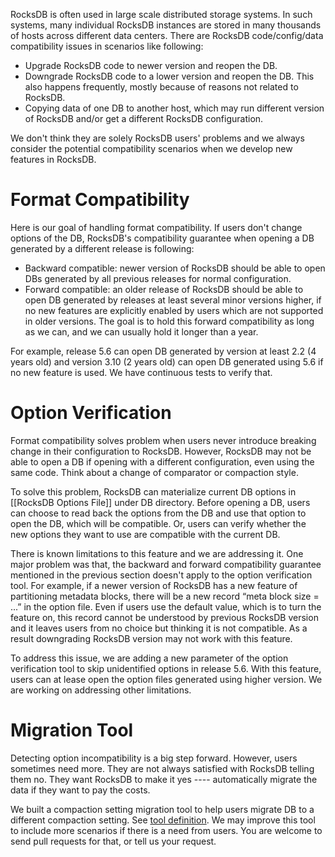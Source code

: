 RocksDB is often used in large scale distributed storage systems. In such systems, many individual RocksDB instances are stored in many thousands of hosts across different data centers. There are RocksDB code/config/data compatibility issues in scenarios like following:
* Upgrade RocksDB code to newer version and reopen the DB.
* Downgrade RocksDB code to a lower version and reopen the DB. This also happens frequently, mostly because of reasons not related to RocksDB.
* Copying data of one DB to another host, which may run different version of RocksDB and/or get a different RocksDB configuration.

We don't think they are solely RocksDB users' problems and we always consider the potential compatibility scenarios when we develop new features in RocksDB.


# Format Compatibility

Here is our goal of handling format compatibility. If users don't change options of the DB, RocksDB's compatibility guarantee when opening a DB generated by a different release is following:

* Backward compatible: newer version of RocksDB should be able to open DBs generated by all previous releases for normal configuration.
* Forward compatible: an older release of RocksDB should be able to open DB generated by releases at least several minor versions higher, if no new features are explicitly enabled by users which are not supported in older versions. The goal is to hold this forward compatibility as long as we can, and we can usually hold it longer than a year.

For example, release 5.6 can open DB generated by version at least 2.2 (4 years old) and version 3.10 (2 years old) can open DB generated using 5.6 if no new feature is used. We have continuous tests to verify that.

# Option Verification

Format compatibility solves problem when users never introduce breaking change in their configuration to RocksDB. However, RocksDB may not be able to open a DB if opening with a different configuration, even using the same code. Think about a change of comparator or compaction style. 

To solve this problem, RocksDB can materialize current DB options in [[RocksDB Options File]] under DB directory. Before opening a DB, users can choose to read back the options from the DB and use that option to open the DB, which will be compatible. Or, users can verify whether the new options they want to use are compatible with the current DB.

There is known limitations to this feature and we are addressing it. One major problem was that, the backward and forward compatibility guarantee mentioned in the previous section doesn't apply to the option verification tool. For example, if a newer version of RocksDB has a new feature of partitioning metadata blocks, there will be a new record “meta block size = ...” in the option file. Even if users use the default value, which is to turn the feature on, this record cannot be understood by previous RocksDB version and it leaves users from no choice but thinking it is not compatible. As a result downgrading RocksDB version may not work with this feature.

To address this issue, we are adding a new parameter of the option verification tool to skip unidentified options in release 5.6. With this feature, users can at lease open the option files generated using higher version. We are working on addressing other limitations.

# Migration Tool

Detecting option incompatibility is a big step forward. However, users sometimes need more. They are not always satisfied with RocksDB telling them no. They want RocksDB to make it yes ---- automatically migrate the data if they want to pay the costs.

We built a compaction setting migration tool to help users migrate DB to a different compaction setting. See [tool definition](https://github.com/facebook/rocksdb/blob/master/include/rocksdb/utilities/option_change_migration.h). We may improve this tool to include more scenarios if there is a need from users. You are welcome to send pull requests for that, or tell us your request.

